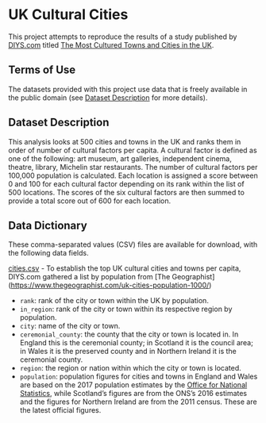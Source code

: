# UK Cultural Cities
This project attempts to reproduce the results of a study published by [DIYS.com](https://www.diys.com) titled [The Most Cultured Towns and Cities in the UK](https://www.diys.com/most-cultured-uk-cities-map/).

## Terms of Use
The datasets provided with this project use data that is freely available in the public domain (see [Dataset Description](#dataset-description) for more details).

## Dataset Description
This analysis looks at 500 cities and towns in the UK and ranks them in order of number of cultural factors per capita. A cultural factor is defined as one of the following: art museum, art galleries, independent cinema, theatre, library, Michelin star restaurants. The number of cultural factors per 100,000 population is calculated. Each location is assigned a score between 0 and 100 for each cultural factor depending on its rank within the list of 500 locations. The scores of the six cultural factors are then summed to provide a total score out of 600 for each location.

## Data Dictionary
These comma-separated values (CSV) files are available for download, with the following data fields.

[cities.csv](LINK) - To establish the top UK cultural cities and towns per capita, DIYS.com gathered a list by population from [The Geographist] (https://www.thegeographist.com/uk-cities-population-1000/)

* `rank`: rank of the city or town within the UK by population.
* `in_region`: rank of the city or town within its respective region by population.
* `city`: name of the city or town.
* `ceremonial_county`: the county that the city or town is located in. In England this is the ceremonial county; in Scotland it is the council area; in Wales it is the preserved county and in Northern Ireland it is the ceremonial county.
* `region`: the region or nation within which the city or town is located.
* `population`: population figures for cities and towns in England and Wales are based on the 2017 population estimates by the [Office for National Statistics](https://www.ons.gov.uk/peoplepopulationandcommunity/populationandmigration/populationestimates), while Scotland’s figures are from the ONS’s 2016 estimates and the figures for Northern Ireland are from the 2011 census. These are the latest official figures.